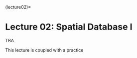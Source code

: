 (lecture02)= 
# Lecture 02: Spatial Database I

TBA

This lecture is coupled with a practice [](lab01)
